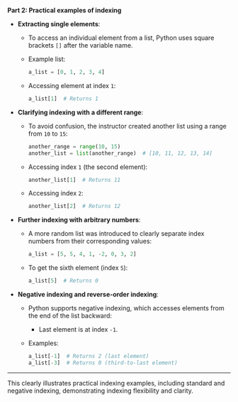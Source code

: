 **Part 2: Practical examples of indexing**

- **Extracting single elements**:
    
    - To access an individual element from a list, Python uses square brackets `[]` after the variable name.
        
    - Example list:
        
        ```python
        a_list = [0, 1, 2, 3, 4]
        ```
        
    - Accessing element at index `1`:
        
        ```python
        a_list[1]  # Returns 1
        ```
        
- **Clarifying indexing with a different range**:
    
    - To avoid confusion, the instructor created another list using a range from `10` to `15`:
        
        ```python
        another_range = range(10, 15)
        another_list = list(another_range)  # [10, 11, 12, 13, 14]
        ```
        
    - Accessing index `1` (the second element):
        
        ```python
        another_list[1]  # Returns 11
        ```
        
    - Accessing index `2`:
        
        ```python
        another_list[2]  # Returns 12
        ```
        
- **Further indexing with arbitrary numbers**:
    
    - A more random list was introduced to clearly separate index numbers from their corresponding values:
        
        ```python
        a_list = [5, 5, 4, 1, -2, 0, 3, 2]
        ```
        
    - To get the sixth element (index `5`):
        
        ```python
        a_list[5]  # Returns 0
        ```
        
- **Negative indexing and reverse-order indexing**:
    
    - Python supports negative indexing, which accesses elements from the end of the list backward:
        
        - Last element is at index `-1`.
            
    - Examples:
        
        ```python
        a_list[-1]  # Returns 2 (last element)
        a_list[-3]  # Returns 0 (third-to-last element)
        ```
        

---

This clearly illustrates practical indexing examples, including standard and negative indexing, demonstrating indexing flexibility and clarity.